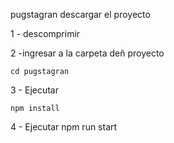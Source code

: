 pugstagran
descargar el proyecto

1 - descomprimir

2 -ingresar a la carpeta deñ proyecto 

    cd pugstagran

3 - Ejecutar

    npm install

4 - Ejecutar
    npm run start